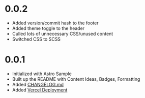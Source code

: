 # 0.0.2

- Added version/commit hash to the footer
- Added theme toggle to the header
- Culled lots of unnecessary CSS/unused content
- Switched CSS to SCSS

# 0.0.1

- Initialized with Astro Sample
- Built up the README with Content Ideas, Badges, Formatting
- Added [CHANGELOG.md](./CHANGELOG.md)
- Added [Vercel Deployment](https://handbook.xevion.dev)